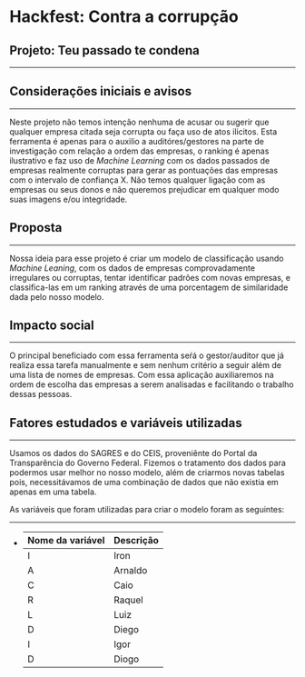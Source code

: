 # Hackfest: Contra a corrupção
## Projeto: Teu passado te condena

--------------------------------------------------------------------

## Considerações iniciais e avisos
***
Neste projeto não temos intenção nenhuma de acusar ou sugerir que qualquer empresa citada seja corrupta ou faça uso de atos ilicitos. Esta ferramenta é apenas para o auxilio a auditóres/gestores na parte de investigação com relação a ordem das empresas, o ranking é apenas ilustrativo e faz uso de <i>Machine Learning</i> com os dados passados de empresas realmente corruptas para gerar as pontuações das empresas com o intervalo de confiança X. Não temos qualquer ligação com as empresas ou seus donos e não queremos prejudicar em qualquer modo suas imagens e/ou integridade.



## Proposta
***
Nossa ideia para esse projeto é criar um modelo de classificação usando <i>Machine Leaning</i>, com os dados de empresas comprovadamente irregulares ou corruptas, tentar identificar padrões com novas empresas, e classifica-las em um ranking através de uma porcentagem de similaridade dada pelo nosso modelo.


## Impacto social
***
O principal beneficiado com essa ferramenta seŕá o gestor/auditor que já realiza essa tarefa manualmente e sem nenhum critério a seguir além de uma lista de nomes de empresas. Com essa aplicação auxiliaremos na ordem de escolha das empresas a serem analisadas e facilitando o trabalho dessas pessoas.

## Fatores estudados e variáveis utilizadas
***
Usamos os dados do SAGRES e do CEIS, proveniênte do Portal da Transparência do Governo Federal. Fizemos o tratamento dos dados para podermos usar melhor no nosso modelo, além de criarmos novas tabelas pois, necessitávamos de uma combinação de dados que não existia em apenas em uma tabela.


As variáveis que foram utilizadas para criar o modelo foram as seguintes:
***
* Nome da variável              | Descrição
  ----------------------------- | ---------------------------------------------------------------------------------
    I                           | Iron
    A                           | Arnaldo
    C                           | Caio
    R                           | Raquel
    L                           | Luiz
    D                           | Diego
    I                           | Igor
    D                           | Diogo    
 
